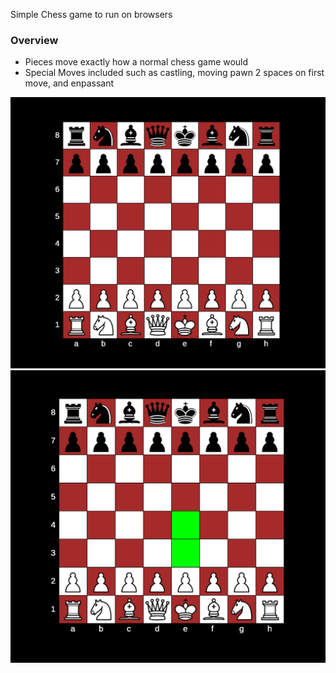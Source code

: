 Simple Chess game to run on browsers

### Overview ###
* Pieces move exactly how a normal chess game would
* Special Moves included such as castling, moving pawn 2 spaces on first move, and enpassant

![Chess Board](https://github.com/nuuenkdaniel/Chess/blob/master/images/image.png?raw=true)
![White pawn's move](https://github.com/nuuenkdaniel/Chess/blob/master/images/pawnMove.png?raw=true)
